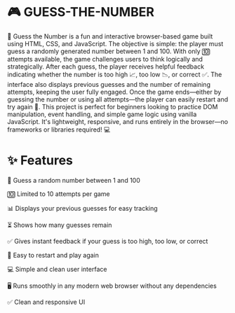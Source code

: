 # 🎮 GUESS-THE-NUMBER
🎯 Guess the Number is a fun and interactive browser-based game built using HTML, CSS, and JavaScript. The objective is simple: the player must guess a randomly generated number between 1 and 100. With only 🔟 attempts available, the game challenges users to think logically and strategically. After each guess, the player receives helpful feedback indicating whether the number is too high 📈, too low 📉, or correct ✅. The interface also displays previous guesses and the number of remaining attempts, keeping the user fully engaged. Once the game ends—either by guessing the number or using all attempts—the player can easily restart and try again 🔁. This project is perfect for beginners looking to practice DOM manipulation, event handling, and simple game logic using vanilla JavaScript. It's lightweight, responsive, and runs entirely in the browser—no frameworks or libraries required! 💻

# ✨ Features
🎲 Guess a random number between 1 and 100

🔟 Limited to 10 attempts per game

📊 Displays your previous guesses for easy tracking

⏳ Shows how many guesses remain

✅ Gives instant feedback if your guess is too high, too low, or correct

🔄 Easy to restart and play again

💻 Simple and clean user interface

🖥️ Runs smoothly in any modern web browser without any dependencies

✅ Clean and responsive UI
